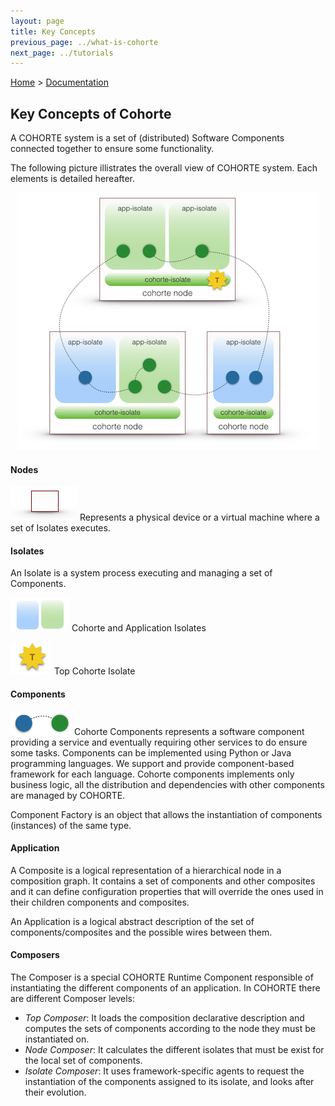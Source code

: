 ```yaml
---
layout: page
title: Key Concepts
previous_page: ../what-is-cohorte
next_page: ../tutorials
---
```


[Home](../../../) > [Documentation](../)


## Key Concepts of Cohorte 

A COHORTE system is a set of (distributed) Software Components connected together to ensure some functionality. 

The following picture illistrates the overall view of COHORTE system. Each elements is detailed hereafter.

<p style="text-align:center;"> 
<img src="cohorte-concepts.png"/>
</p>

#### Nodes

![Cohorte Node](cohorte-node.png) Represents a physical device or a virtual machine where a set of Isolates executes.

#### Isolates

An Isolate is a system process executing and managing a set of Components.

![Cohorte Isolates](cohorte-composites.png) Cohorte and Application Isolates

![Cohoret Top Isolate](cohorte-top-isolate.png) Top Cohorte Isolate

#### Components

![Cohorte Components](cohorte-components.png) Cohorte Components represents a software component providing a service and eventually requiring other services to do ensure some tasks. Components can be implemented using Python or Java programming languages. We support and provide component-based framework for each language.
Cohorte components implements only business logic, all the distribution and dependencies with other components are managed by COHORTE. 

Component Factory is an object that allows the instantiation of components (instances) of the same type.

#### Application

A Composite is a logical representation of a hierarchical node in a composition graph. It contains a set of components and other composites and it can define configuration properties that will override the ones used in their children components and composites.

An Application is a logical abstract description of the set of components/composites and the possible wires between them.

#### Composers

The Composer is a special COHORTE Runtime Component responsible of instantiating the different components of an application. In COHORTE there are different Composer levels:

 * *Top Composer*: It loads the composition declarative description and computes the sets of components according to the node they must be instantiated on.
 * *Node Composer*: It calculates the different isolates that must be exist for the local set of components.
 * *Isolate Composer*: It uses framework-specific agents to request the instantiation of the components assigned to its isolate, and looks after their evolution.



